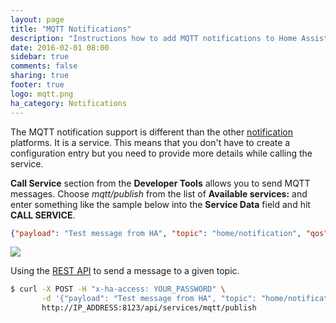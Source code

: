 ```yaml
---
layout: page
title: "MQTT Notifications"
description: "Instructions how to add MQTT notifications to Home Assistant."
date: 2016-02-01 08:00
sidebar: true
comments: false
sharing: true
footer: true
logo: mqtt.png
ha_category: Notifications
---
```


The MQTT notification support is different than the other [notification](/components/notify/) platforms. It is a service. This means that you don't have to create a configuration entry but you need to provide more details while calling the service.

**Call Service** section from the **Developer Tools** allows you to send MQTT messages. Choose *mqtt/publish*  from the list of **Available services:** and enter something like the sample below into the **Service Data** field and hit **CALL SERVICE**.

```json
{"payload": "Test message from HA", "topic": "home/notification", "qos": 0, "retain": 0}
```

<p class='img'>
<img src='/images/screenshots/mqtt-notify.png' />
</p>

Using the [REST API](/developers/rest_api/#post-apiservicesltdomainltservice) to send a message to a given topic.

```bash
$ curl -X POST -H "x-ha-access: YOUR_PASSWORD" \
       -d '{"payload": "Test message from HA", "topic": "home/notification"}' \
       http://IP_ADDRESS:8123/api/services/mqtt/publish
```

